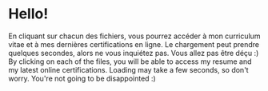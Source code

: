 # Hello!
En cliquant sur chacun des fichiers, vous pourrez accéder à mon curriculum vitae et à mes dernières certifications en ligne. Le chargement peut prendre quelques secondes, alors ne vous inquiétez pas. Vous allez pas être déçu :) 
By clicking on each of the files, you will be able to access my resume and my latest online certifications. Loading may take a few seconds, so don't worry. You're not going to be disappointed :)
